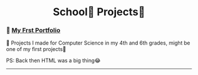 <h1 align="center">
	School🏫 Projects🎒
</h1>

### 📌 [My Frst Portfolio](https://abhiramready.github.io/School-Projects/Portifolio%20Website/MAIN.HTML)
📌 Projects I made for Computer Science in my 4th and 6th grades, might be one of my first projects🤩

PS: Back then HTML was a big thing😂

***
